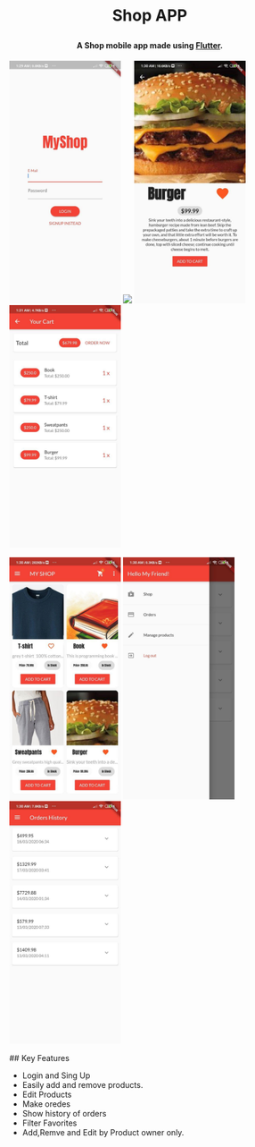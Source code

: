 
<h1 align="center">
 
 <b>Shop APP</b>
  <br>
</h1>

<h4 align="center">A Shop mobile app made using <a href="https://flutter.dev" target="_blank">Flutter</a>.</h4>

<p float="left">
  <img src="screenshots/photo_2020-03-21_01-31-40.jpg" width="200" />
 <img src="screenshots/photo_2020-03-21_01-31-38.jpg.jpg" width="200" />
  <img src="screenshots/photo_2020-03-21_01-31-38%20(2).jpg" width="200" />
  <img src="screenshots/photo_2020-03-21_01-31-37.jpg" width="200" />
  
  
</p>
<p float="left">
<img src="screenshots/photo_2020-03-21_01-31-40%20(2).jpg" width="200" /> 
 
  <img src="screenshots/photo_2020-03-21_01-31-39.jpg" width="200" /> 
 <img src="screenshots/photo_2020-03-21_01-31-40%20(3).jpg" width="200" />
</p>
## Key Features

* Login and Sing Up
* Easily add and remove products.
* Edit Products
* Make oredes
* Show history of orders
* Filter Favorites
* Add,Remve and Edit by Product owner only.

